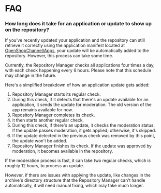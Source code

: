 # FAQ

### How long does it take for an application or update to show up on the repository?

If you've recently updated your application and the repository can still retrieve it correctly using the application manifest located at [OpenShopChannel/Apps](https://github.com/OpenShopChannel/Apps), your update will be automatically added to the repository. However, this process can take some time.

Currently, the Repository Manager checks all applications four times a day, with each check happening every 6 hours. Please note that this schedule may change in the future.

Here's a simplified breakdown of how an application update gets added:

1. Repository Manager starts its regular check.
2. During this check, if it detects that there's an update available for an application, it sends the update for moderation. The old version of the app remains available for now.
3. Repository Manager completes its check.
4. It then starts another regular check.
5. During this check, if there's an update, it checks the moderation status. If the update passes moderation, it gets applied; otherwise, it's skipped.
6. If the update detected in the previous check was removed by this point, the update won't be added.
7. Repository Manager finishes its check. If the update was approved by moderation, it becomes available in the repository.

If the moderation process is fast, it can take two regular checks, which is roughly 12 hours, to process an update.

However, if there are issues with applying the update, like changes in the archive's directory structure that the Repository Manager can't handle automatically, it will need manual fixing, which may take much longer.
